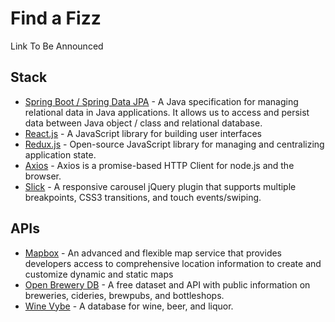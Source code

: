 # Find a Fizz

Link To Be Announced

## Stack
- [Spring Boot / Spring Data JPA](https://spring.io/projects/spring-data-jpa) - A Java specification for managing relational data in Java applications. It allows us to access and persist data between Java object / class and relational database.
- [React.js](https://reactjs.org/) - A JavaScript library for building user interfaces
- [Redux.js](https://redux.js.org/) - Open-source JavaScript library for managing and centralizing application state.
- [Axios](https://axios-http.com/) - Axios is a promise-based HTTP Client for node.js and the browser.
- [Slick](https://kenwheeler.github.io/slick/) - A responsive carousel jQuery plugin that supports multiple breakpoints, CSS3 transitions, and touch events/swiping.

## APIs
- [Mapbox](https://www.mapbox.com/) - An advanced and flexible map service that provides developers access to comprehensive location information to create and customize dynamic and static maps
- [Open Brewery DB](https://www.openbrewerydb.org/) - A free dataset and API with public information on breweries, cideries, brewpubs, and bottleshops.
- [Wine Vybe](https://winevybe.com/) - A database for wine, beer, and liquor.
